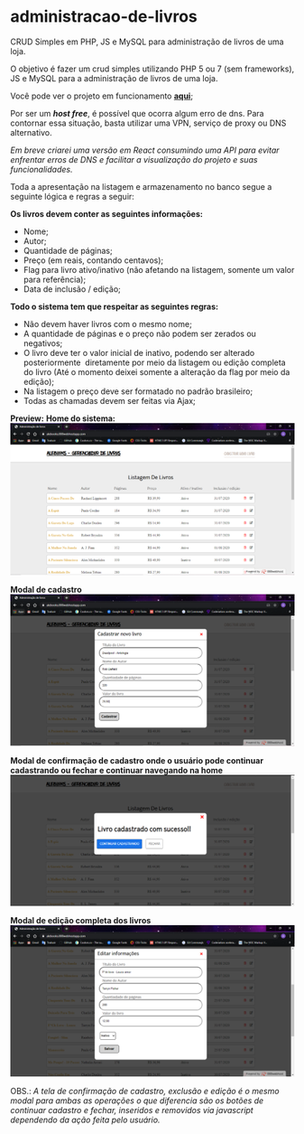 # administracao-de-livros
CRUD Simples em PHP, JS e MySQL para administração de livros de uma loja.

O objetivo é fazer um crud simples utilizando PHP 5 ou 7 (sem frameworks), JS e MySQL para a administração de livros de uma loja.

Você pode ver o projeto em funcionamento __[aqui](https://alebooks.000webhostapp.com/)__;

Por ser um __*host free*__, é possível que ocorra algum erro de dns.
Para contornar essa situação, basta utilizar uma VPN, serviço de proxy ou DNS alternativo.

_Em breve criarei uma versão em React consumindo uma API para evitar enfrentar erros de DNS e facilitar a visualização do projeto e suas funcionalidades._

Toda a apresentação na listagem e armazenamento no banco segue a seguinte lógica e regras a seguir:

__Os livros devem conter as seguintes informações:__
  - Nome;
  - Autor;
  - Quantidade de páginas;
  - Preço (em reais, contando centavos);
  - Flag para livro ativo/inativo (não afetando na listagem, somente um valor para referência);
  - Data de inclusão / edição;
  
__Todo o sistema tem que respeitar as seguintes regras:__
  - Não devem haver livros com o mesmo nome;
  - A quantidade de páginas e o preço não podem ser zerados ou negativos;
  - O livro deve ter o valor inicial de inativo, podendo ser alterado posteriormente  diretamente por meio da listagem ou edição completa do livro (Até o momento deixei somente a alteração da flag por meio da edição);
  - Na listagem o preço deve ser formatado no padrão brasileiro;
  - Todas as chamadas devem ser feitas via Ajax;

  __Preview:__
  __Home do sistema:__
  ![imagem da home](https://github.com/Alessandro-Miranda/administracao-de-livros/blob/master/screenshots/home.PNG)
  
  __Modal de cadastro__
  ![tela de cadastro](https://github.com/Alessandro-Miranda/administracao-de-livros/blob/master/screenshots/cadastro.PNG)
  
  __Modal de confirmação de cadastro onde o usuário pode continuar cadastrando ou fechar e continuar navegando na home__
  ![confirmação de cadastro](https://github.com/Alessandro-Miranda/administracao-de-livros/blob/master/screenshots/confirmação.PNG)
  
  __Modal de edição completa dos livros__
  ![tela de edição](https://github.com/Alessandro-Miranda/administracao-de-livros/blob/master/screenshots/Edi%C3%A7%C3%A3o.PNG)

  OBS.: _A tela de confirmação de cadastro, exclusão e edição é o mesmo modal para ambas as operações o que diferencia são os botões de continuar cadastro e fechar, inseridos e removidos via javascript dependendo da ação feita pelo usuário._
